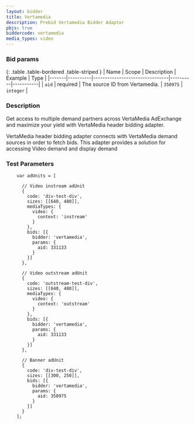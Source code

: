 ```yaml
---
layout: bidder
title: Vertamedia
description: Prebid Vertamedia Bidder Adaptor
pbjs: true
biddercode: vertamedia
media_types: video
---
```


### Bid params

{: .table .table-bordered .table-striped }
| Name  | Scope    | Description                    | Example  | Type      |
|-------|----------|--------------------------------|----------|-----------|
| `aid` | required | The source ID from Vertamedia. | `350975` | `integer` |


### Description
Get access to multiple demand partners across VertaMedia AdExchange and maximize your yield with VertaMedia header bidding adapter.

VertaMedia header bidding adapter connects with VertaMedia demand sources in order to fetch bids.
This adapter provides a solution for accessing Video demand and display demand

### Test Parameters
```
    var adUnits = [

      // Video instream adUnit
      {
        code: 'div-test-div',
        sizes: [[640, 480]],
        mediaTypes: {
          video: {
            context: 'instream'
          }
        },
        bids: [{
          bidder: 'vertamedia',
          params: {
            aid: 331133
          }
        }]
      },

      // Video outstream adUnit
      {
        code: 'outstream-test-div',
        sizes: [[640, 480]],
        mediaTypes: {
          video: {
            context: 'outstream'
          }
        },
        bids: [{
          bidder: 'vertamedia',
          params: {
            aid: 331133
          }
        }]
      },

      // Banner adUnit
      {
        code: 'div-test-div',
        sizes: [[300, 250]],
        bids: [{
          bidder: 'vertamedia',
          params: {
            aid: 350975
          }
        }]
      }
    ];
```
